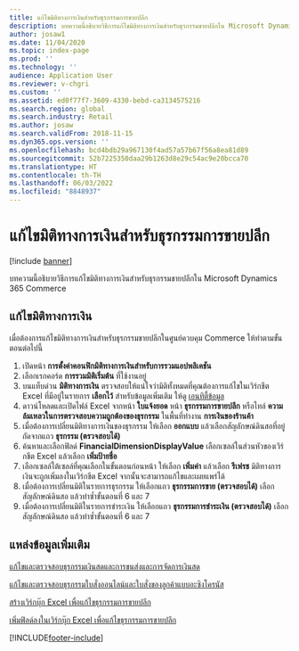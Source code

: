 ```yaml
---
title: แก้ไขมิติทางการเงินสำหรับธุรกรรมการขายปลีก
description: บทความนี้อธิบายวิธีการแก้ไขมิติทางการเงินสําหรับธุรกรรมขายปลีกใน Microsoft Dynamics 365 Commerce
author: josaw1
ms.date: 11/04/2020
ms.topic: index-page
ms.prod: ''
ms.technology: ''
audience: Application User
ms.reviewer: v-chgri
ms.custom: ''
ms.assetid: ed0f77f7-3609-4330-bebd-ca3134575216
ms.search.region: global
ms.search.industry: Retail
ms.author: josaw
ms.search.validFrom: 2018-11-15
ms.dyn365.ops.version: ''
ms.openlocfilehash: bcd4bdb29a967130f4ad57a57b67f56a8ea81d89
ms.sourcegitcommit: 52b7225350daa29b1263d8e29c54ac9e20bcca70
ms.translationtype: HT
ms.contentlocale: th-TH
ms.lasthandoff: 06/03/2022
ms.locfileid: "8848937"
---
```

# <a name="edit-financial-dimensions-for-retail-transactions"></a>แก้ไขมิติทางการเงินสำหรับธุรกรรมการขายปลีก

[!include [banner](../includes/banner.md)]

บทความนี้อธิบายวิธีการแก้ไขมิติทางการเงินสําหรับธุรกรรมขายปลีกใน Microsoft Dynamics 365 Commerce

## <a name="edit-financial-dimensions"></a>แก้ไขมิติทางการเงิน

เมื่อต้องการแก้ไขมิติทางการเงินสําหรับธุรกรรมขายปลีกในศูนย์ควบคุม Commerce ให้ทําตามขั้นตอนต่อไปนี้

1. เปิดหน้า **การตั้งค่าคอนฟิกมิติทางการเงินสำหรับการรวมแอปพลิเคชัน**
1. เลือกเรกคอร์ด **การรวมมิติเริ่มต้น** ที่ใช้งานอยู่
1. บนแท็บด่วน **มิติทางการเงิน** ตรวจสอบให้แน่ใจว่ามิติทั้งหมดที่คุณต้องการแก้ไขในเวิร์กชีต Excel ที่มีอยู่ในรายการ **เลือกไว้** สำหรับข้อมูลเพิ่มเติม ให้ดู [เอนทิตี้ข้อมูล](../fin-ops-core/dev-itpro/financial/financial-dimension-configuration-integration.md#data-entities)
1. ดาวน์โหลดและเปิดไฟล์ Excel จากหน้า **ใบแจ้งยอด** หน้า **ธุรกรรมการขายปลีก** หรือไทล์ **ความล้มเหลวในการตรวจสอบความถูกต้องของธุรกรรม** ในพื้นที่ทำงาน **การเงินของร้านค้า**
1. เมื่อต้องการเปลี่ยนมิติทางการเงินของธุรกรรม ให้เลือก **ออกแบบ** แล้วเลือกสัญลักษณ์ดินสอที่อยู่ถัดจากแถว **ธุรกรรม (ตรวจสอบได้)**
1. ค้นหาและเลือกฟิลด์ **FinancialDimensionDisplayValue** เลือกเซลล์ในส่วนหัวของเวิร์กชีต Excel แล้วเลือก **เพิ่มป้ายชื่อ**
1. เลือกเซลล์ใต้เซลล์ที่คุณเลือกในขั้นตอนก่อนหน้า ให้เลือก **เพิ่มค่า** แล้วเลือก **รีเฟรช** มิติทางการเงินจะถูกเพิ่มลงในเวิร์กชีต Excel จากนั้นจะสามารถแก้ไขและเผยแพร่ได้
1. เมื่อต้องการเปลี่ยนมิติในรายการธุรกรรม ให้เลือกแถว **ธุรกรรมการขาย (ตรวจสอบได้)** เลือกสัญลักษณ์ดินสอ แล้วทำซ้ำขั้นตอนที่ 6 และ 7
1. เมื่อต้องการเปลี่ยนมิติในรายการชำระเงิน ให้เลือกแถว **ธุรกรรมการชำระเงิน (ตรวจสอบได้)** เลือกสัญลักษณ์ดินสอ แล้วทำซ้ำขั้นตอนที่ 6 และ 7

## <a name="additional-resources"></a>แหล่งข้อมูลเพิ่มเติม

[แก้ไขและตรวจสอบธุรกรรมเงินสดและการขนส่งและการจัดการเงินสด](edit-cash-trans.md)

[แก้ไขและตรวจสอบธุรกรรมใบสั่งออนไลน์และใบสั่งของลูกค้าแบบอะซิงโครนัส](edit-order-trans.md)

[สร้างเวิร์กบุ๊ก Excel เพื่อแก้ไขธุรกรรมการขายปลีก](create-excel-edit.md)

[เพิ่มฟิลด์ลงในเวิร์กบุ๊ก Excel เพื่อแก้ไขธุรกรรมการขายปลีก](add-fields-excel.md)


[!INCLUDE[footer-include](../includes/footer-banner.md)]